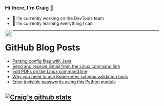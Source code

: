 ### Hi there, I'm Craig 👋

<!--
**CraigTeelFugro/CraigTeelFugro** is a ✨ _special_ ✨ repository because its `README.md` (this file) appears on your GitHub profile.

Here are some ideas to get you started:
-->

- 🔭 I’m currently working on the DevTools team
- 🌱 I’m currently learning everything I can

[<img align="left" alt="Craig Teel | LinkedIn" width="22px" src="https://cdn.jsdelivr.net/npm/simple-icons@v3/icons/linkedin.svg" />][linkedin]

---

# GitHub Blog Posts

<!-- BLOG-POST-LIST:START -->
- [Parsing config files with Java](https://opensource.com/article/21/7/parsing-config-files-java)
- [Send and receive Gmail from the Linux command line](https://opensource.com/article/21/7/gmail-linux-terminal)
- [Edit PDFs on the Linux command line](https://opensource.com/article/21/7/qpdf-command-line)
- [Why you need to use Kubernetes schema validation tools](https://opensource.com/article/21/7/kubernetes-schema-validation)
- [Enter invisible passwords using this Python module](https://opensource.com/article/21/7/invisible-passwords-python)
<!-- BLOG-POST-LIST:END -->

## [![Craig's github stats](https://github-readme-stats.vercel.app/api?username=craigteelfugro)](https://github.com/anuraghazra/github-readme-stats)


[linkedin]: https://linkedin.com/in/craig-teel-b8786771
